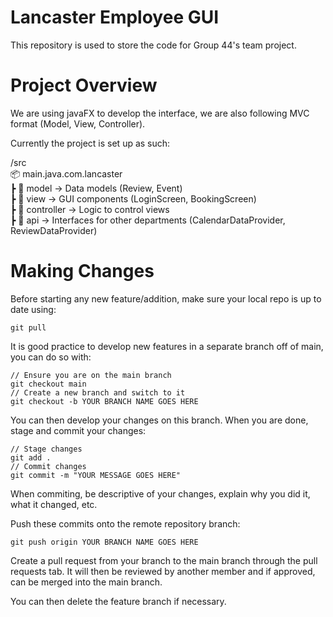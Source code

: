 
# Lancaster Employee GUI

This repository is used to store the code for Group 44's team project.

# Project Overview

We are using javaFX to develop the interface, we are also following MVC format (Model, View, Controller).

Currently the project is set up as such:

/src  
📦 main.java.com.lancaster  
 ┣ 📂 model          → Data models (Review, Event)  
 ┣ 📂 view           → GUI components (LoginScreen, BookingScreen)   
 ┣ 📂 controller     → Logic to control views  
 ┣ 📂 api            → Interfaces for other departments (CalendarDataProvider, ReviewDataProvider)  

# Making Changes

Before starting any new feature/addition, make sure your local repo is up to date using:
 ```
git pull
```
It is good practice to develop new features in a separate branch off of main, you can do so with:
```
// Ensure you are on the main branch
git checkout main
// Create a new branch and switch to it
git checkout -b YOUR BRANCH NAME GOES HERE
```
You can then develop your changes on this branch. When you are done, stage and commit your changes:
```
// Stage changes
git add .
// Commit changes
git commit -m "YOUR MESSAGE GOES HERE"
```
When commiting, be descriptive of your changes, explain why you did it, what it changed, etc.

Push these commits onto the remote repository branch:
```
git push origin YOUR BRANCH NAME GOES HERE
```

Create a pull request from your branch to the main branch through the pull requests tab. It will then be reviewed by another member and if approved, can be merged into the main branch.

You can then delete the feature branch if necessary.
